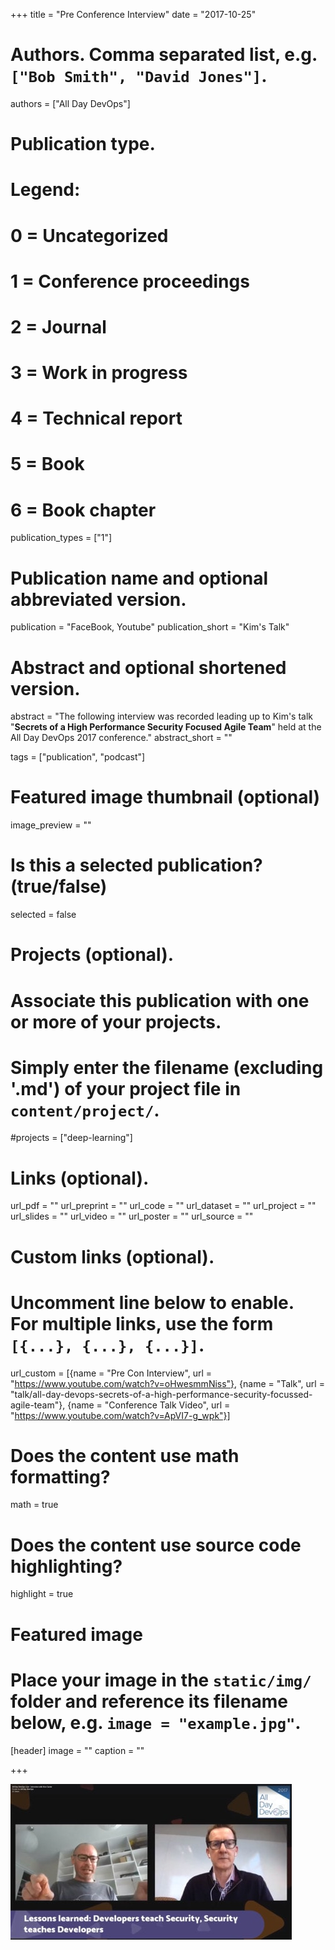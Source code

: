 +++
title = "Pre Conference Interview"
date = "2017-10-25"

# Authors. Comma separated list, e.g. `["Bob Smith", "David Jones"]`.
authors = ["All Day DevOps"]

# Publication type.
# Legend:
# 0 = Uncategorized
# 1 = Conference proceedings
# 2 = Journal
# 3 = Work in progress
# 4 = Technical report
# 5 = Book
# 6 = Book chapter
publication_types = ["1"]

# Publication name and optional abbreviated version.
publication = "FaceBook, Youtube"
publication_short = "Kim's Talk"

# Abstract and optional shortened version.
abstract = "The following interview was recorded leading up to Kim's talk \"**Secrets of a High Performance Security Focused Agile Team**\" held at the All Day DevOps 2017 conference."
abstract_short = ""

tags = ["publication", "podcast"]

# Featured image thumbnail (optional)
image_preview = ""

# Is this a selected publication? (true/false)
selected = false

# Projects (optional).
#   Associate this publication with one or more of your projects.
#   Simply enter the filename (excluding '.md') of your project file in `content/project/`.
#projects = ["deep-learning"]
 

# Links (optional).
url_pdf = ""
url_preprint = ""
url_code = ""
url_dataset = ""
url_project = ""
url_slides = ""
url_video = ""
url_poster = ""
url_source = ""

# Custom links (optional).
#   Uncomment line below to enable. For multiple links, use the form `[{...}, {...}, {...}]`.
url_custom = [{name = "Pre Con Interview", url = "https://www.youtube.com/watch?v=oHwesmmNiss"}, {name = "Talk", url = "talk/all-day-devops-secrets-of-a-high-performance-security-focussed-agile-team"}, {name = "Conference Talk Video", url = "https://www.youtube.com/watch?v=ApVI7-g_wpk"}]

# Does the content use math formatting?
math = true

# Does the content use source code highlighting?
highlight = true

# Featured image
# Place your image in the `static/img/` folder and reference its filename below, e.g. `image = "example.jpg"`.
[header]
image = ""
caption = ""

+++

![Software Engineering Radio](/img/publication/2017-alldaydevopspreconinterview.jpg)
